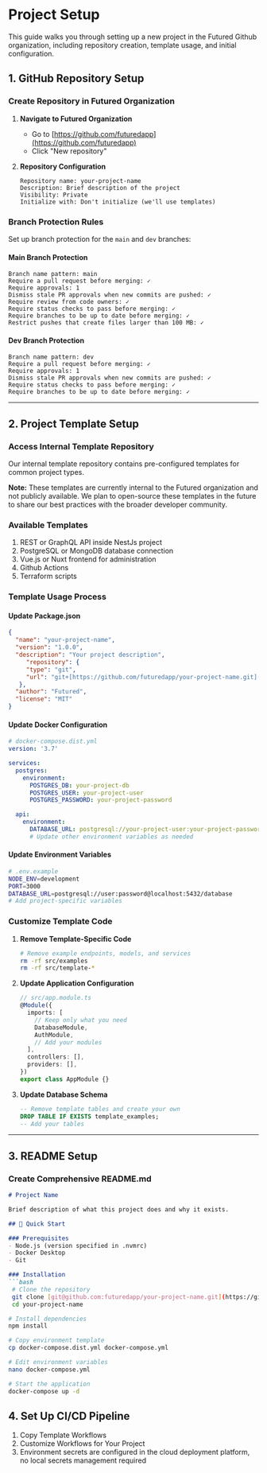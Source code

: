 # Project Setup

This guide walks you through setting up a new project in the Futured Github organization, including repository creation, template usage, and initial configuration.

## 1. GitHub Repository Setup

### Create Repository in Futured Organization

1. **Navigate to Futured Organization**
   - Go to [https://github.com/futuredapp](https://github.com/futuredapp)
   - Click "New repository"

2. **Repository Configuration**
   ```
   Repository name: your-project-name
   Description: Brief description of the project
   Visibility: Private
   Initialize with: Don't initialize (we'll use templates)
   ```

### Branch Protection Rules

Set up branch protection for the `main` and `dev` branches:

#### Main Branch Protection
```
Branch name pattern: main
Require a pull request before merging: ✓
Require approvals: 1
Dismiss stale PR approvals when new commits are pushed: ✓
Require review from code owners: ✓
Require status checks to pass before merging: ✓
Require branches to be up to date before merging: ✓
Restrict pushes that create files larger than 100 MB: ✓
```

#### Dev Branch Protection
```
Branch name pattern: dev
Require a pull request before merging: ✓
Require approvals: 1
Dismiss stale PR approvals when new commits are pushed: ✓
Require status checks to pass before merging: ✓
Require branches to be up to date before merging: ✓
```

---

## 2. Project Template Setup

### Access Internal Template Repository

Our internal template repository contains pre-configured templates for common project types.


**Note:** These templates are currently internal to the Futured organization and not publicly available. We plan to open-source these templates in the future to share our best practices with the broader developer community.

### Available Templates

1. REST or GraphQL API inside NestJs project
2. PostgreSQL or MongoDB database connection
3. Vue.js or Nuxt frontend for administration
4. Github Actions
5. Terraform scripts

### Template Usage Process

#### Update Package.json
```json
{
  "name": "your-project-name",
  "version": "1.0.0",
  "description": "Your project description",
     "repository": {
     "type": "git",
     "url": "git+[https://github.com/futuredapp/your-project-name.git](https://github.com/futuredapp/your-project-name.git)"
   },
  "author": "Futured",
  "license": "MIT"
}
```

#### Update Docker Configuration
```yaml
# docker-compose.dist.yml
version: '3.7'

services:
  postgres:
    environment:
      POSTGRES_DB: your-project-db
      POSTGRES_USER: your-project-user
      POSTGRES_PASSWORD: your-project-password

  api:
    environment:
      DATABASE_URL: postgresql://your-project-user:your-project-password@postgres/your-project-db
      # Update other environment variables as needed
```

#### Update Environment Variables
```bash
# .env.example
NODE_ENV=development
PORT=3000
DATABASE_URL=postgresql://user:password@localhost:5432/database
# Add project-specific variables
```

### Customize Template Code

1. **Remove Template-Specific Code**
   ```bash
   # Remove example endpoints, models, and services
   rm -rf src/examples
   rm -rf src/template-*
   ```

2. **Update Application Configuration**
   ```typescript
   // src/app.module.ts
   @Module({
     imports: [
       // Keep only what you need
       DatabaseModule,
       AuthModule,
       // Add your modules
     ],
     controllers: [],
     providers: [],
   })
   export class AppModule {}
   ```

3. **Update Database Schema**
   ```sql
   -- Remove template tables and create your own
   DROP TABLE IF EXISTS template_examples;
   -- Add your tables
   ```

---

## 3. README Setup

### Create Comprehensive README.md

```markdown
# Project Name

Brief description of what this project does and why it exists.

## 🚀 Quick Start

### Prerequisites
- Node.js (version specified in .nvmrc)
- Docker Desktop
- Git

### Installation
```bash
 # Clone the repository
 git clone [git@github.com:futuredapp/your-project-name.git](https://github.com/futuredapp/your-project-name.git)
 cd your-project-name

# Install dependencies
npm install

# Copy environment template
cp docker-compose.dist.yml docker-compose.yml

# Edit environment variables
nano docker-compose.yml

# Start the application
docker-compose up -d
```

## 4. Set Up CI/CD Pipeline

1. Copy Template Workflows
2. Customize Workflows for Your Project
3. Environment secrets are configured in the cloud deployment platform, no local secrets management required